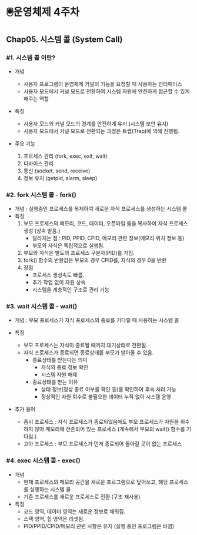 # 🖲️운영체제 4주차

## Chap05. 시스템 콜 (System Call)

### #1. 시스템 콜 이란?

- 개념
  - 사용자 프로그램이 운영체제 커널의 기능을 요청할 때 사용하는 인터페이스
  - 사용자 모드에서 커널 모드로 전환하여 시스템 자원에 안전하게 접근할 수 있게 해주는 역할
- 특징

  - 사용자 모드와 커널 모드의 경계를 안전하게 유지 (시스템 보안 유지)
  - 사용자 모드에서 커널 모드로 전환되는 과정은 트랩(Trap)에 의해 진행됨.

- 주요 기능

  1. 프로세스 관리 (fork, exec, exit, wait)
  2. 디바이스 관리
  3. 통신 (socket, send, receive)
  4. 정보 유지 (getpid, alarm, sleep)

### #2. fork 시스템 콜 - fork()

- 개념 : 실행중인 프로세스를 복제하여 새로운 자식 프로세스를 생성하는 시스템 콜
- 특징
  1. 부모 프로세스의 메모리, 코드, 데이터, 오픈파일 들을 복사하여 자식 프로세스 생성 (상속 받음.)
     - 달라지는 점 : PID, PPID, CPID, 메모리 관련 정보(메모리 위치 정보 등)
     - 부모와 자식은 독립적으로 실행됨.
  2. 부모와 자식은 별도의 프로세스 구분자(PID)를 가짐.
  3. fork() 함수의 반환값은 부모의 경우 CPID를, 자식의 경우 0을 반환
  4. 장점
     - 프로세스 생성속도 빠름.
     - 추가 작업 없이 자원 상속
     - 시스템을 계층적인 구조로 관리 가능

### #3. wait 시스템 콜 - wait()

- 개념 : 부모 프로세스가 자식 프로세스의 종료를 기다릴 때 사용하는 시스템 콜
- 특징

  - 부모 프로세스는 자식이 종료될 때까지 대기상태로 전환됨.
  - 자식 프로세스가 종료되면 종료상태를 부모가 받아올 수 있음.
    - 종료상태를 받는다는 의미
      - 자식의 종료 정보 확인
      - 시스템 자원 해제
    - 종료상태를 받는 이유
      - 상태 정보(정상 종료 여부를 확인 등)를 확인하여 후속 처리 가능
      - 정상적인 자원 회수로 불필요한 데이터 누적 없이 시스템 운영

- 추가 용어

  - 좀비 프로세스 : 자식 프로세스가 종료되었음에도 부모 프로세스가 자원을 회수 하지 않아 메모리에 잔존되어 있는 프로세스 (계속해서 부모의 wait() 함수를 기다림.)
  - 고아 프로세스 : 부모 프로세스가 먼저 종료되어 돌아갈 곳이 없는 프로세스

### #4. exec 시스템 콜 - exec()

- 개념
  - 현재 프로세스의 메모리 공간을 새로운 프로그램으로 덮어쓰고, 해당 프로세스를 실행하는 시스템 콜
  - 기존 프로세스를 새로운 프로세스로 전환 (구조 재사용)
- 특징
  - 코드 영역, 데이터 영역는 새로운 정보로 채워짐.
  - 스택 영역, 힙 영역은 리셋됨.
  - PID/PPID/CPID/메모리 관련 사항은 유지 (실행 중인 프로그램은 바뀜)
